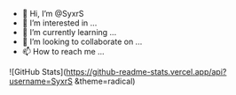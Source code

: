 <!---
SyxrS/SyxrS is a ✨ special ✨ repository because its `README.md` (this file) appears on your GitHub profile.
You can click the Preview link to take a look at your changes.
--->
- 👋 Hi, I’m @SyxrS
- 👀 I’m interested in ...
- 🌱 I’m currently learning ...
- 💞️ I’m looking to collaborate on ...
- 📫 How to reach me ...



![GitHub Stats](https://github-readme-stats.vercel.app/api?username=SyxrS &theme=radical)

